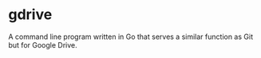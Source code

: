# gdrive

A command line program written in Go that serves a similar function as Git but for Google Drive.